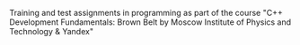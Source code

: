Training and test assignments in programming as part of the course "C++ Development Fundamentals: Brown Belt by Moscow Institute of Physics and Technology & Yandex"
